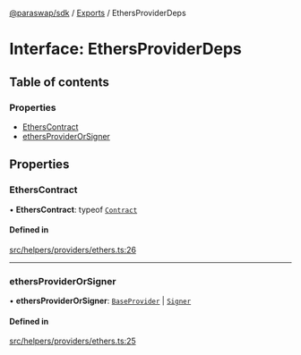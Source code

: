 [@paraswap/sdk](../README.md) / [Exports](../modules.md) / EthersProviderDeps

# Interface: EthersProviderDeps

## Table of contents

### Properties

- [EthersContract](EthersProviderDeps.md#etherscontract)
- [ethersProviderOrSigner](EthersProviderDeps.md#ethersproviderorsigner)

## Properties

### EthersContract

• **EthersContract**: typeof [`Contract`](../classes/internal_.Contract-1.md)

#### Defined in

[src/helpers/providers/ethers.ts:26](https://github.com/paraswap/paraswap-sdk-limit-orders/blob/feat/add-slippage-for-swap-and-limit-order-building/src/helpers/providers/ethers.ts#L26)

___

### ethersProviderOrSigner

• **ethersProviderOrSigner**: [`BaseProvider`](../classes/internal_.BaseProvider.md) \| [`Signer`](../classes/internal_.Signer.md)

#### Defined in

[src/helpers/providers/ethers.ts:25](https://github.com/paraswap/paraswap-sdk-limit-orders/blob/feat/add-slippage-for-swap-and-limit-order-building/src/helpers/providers/ethers.ts#L25)
